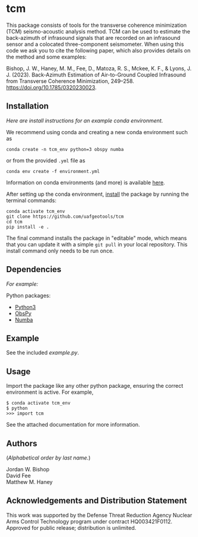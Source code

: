 tcm
=============
This package consists of tools for the transverse coherence minimization (TCM) seismo-acoustic analysis method. TCM can be used to estimate the back-azimuth of infrasound signals that are recorded on an infrasound sensor and a colocated three-component seismometer. When using this code we ask you to cite the following paper, which also provides details on the method and some examples:

Bishop, J. W., Haney, M. M., Fee, D., Matoza, R. S., Mckee, K. F., & Lyons, J. J. (2023). Back-Azimuth Estimation of Air-to-Ground Coupled Infrasound from Transverse Coherence Minimization, 249–258. https://doi.org/10.1785/0320230023.

Installation
---------------

*Here are install instructions for an example conda environment.*

We recommend using conda and creating a new conda environment such as
```
conda create -n tcm_env python=3 obspy numba
```
or from the provided `.yml` file as
```
conda env create -f environment.yml
```

Information on conda environments (and more) is available [here](https://docs.conda.io/projects/conda/en/latest/user-guide/tasks/manage-environments.html).

After setting up the conda environment, [install](https://pip.pypa.io/en/latest/reference/pip_install/#editable-installs) the package by running the terminal commands:
```
conda activate tcm_env
git clone https://github.com/uafgeotools/tcm
cd tcm
pip install -e .
```
The final command installs the package in "editable" mode, which means that you
can update it with a simple `git pull` in your local repository. This install
command only needs to be run once.


Dependencies
--------------------
*For example:*

Python packages:
* [Python3](https://docs.python.org/3/)
* [ObsPy](http://docs.obspy.org/)
* [Numba](http://numba.pydata.org)


Example
-----------
See the included *example.py*.


Usage
---------
Import the package like any other python package, ensuring the correct environment is active. For example,
```
$ conda activate tcm_env
$ python
>>> import tcm
```
See  the attached documentation for more information.

Authors
-------

(_Alphabetical order by last name._)

Jordan W. Bishop <br>
David Fee <br>
Matthew M. Haney <br>


Acknowledgements and Distribution Statement
-------------------------------------------

This work was supported by the Defense Threat Reduction Agency Nuclear Arms Control Technology program under contract HQ003421F0112. Approved for public release; distribution is unlimited.
